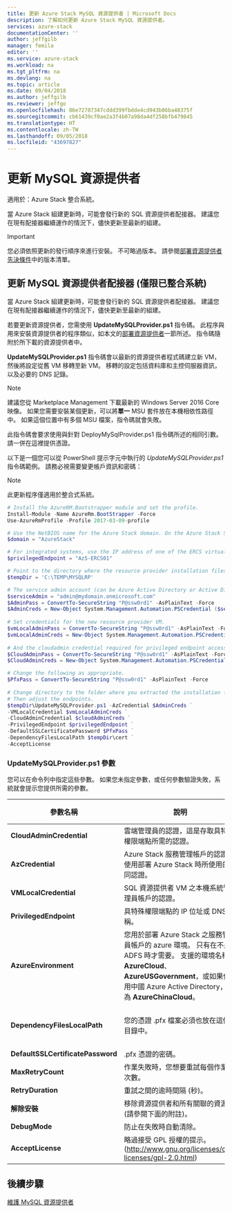 ```yaml
---
title: 更新 Azure Stack MySQL 資源提供者 | Microsoft Docs
description: 了解如何更新 Azure Stack MySQL 資源提供者。
services: azure-stack
documentationCenter: ''
author: jeffgilb
manager: femila
editor: ''
ms.service: azure-stack
ms.workload: na
ms.tgt_pltfrm: na
ms.devlang: na
ms.topic: article
ms.date: 09/04/2018
ms.author: jeffgilb
ms.reviewer: jeffgo
ms.openlocfilehash: 86e72787347cddd399fbdde4cd943b86ba48375f
ms.sourcegitcommit: cb61439cf0ae2a3f4b07a98da4df258bfb479845
ms.translationtype: HT
ms.contentlocale: zh-TW
ms.lasthandoff: 09/05/2018
ms.locfileid: "43697827"
---
```

# <a name="update-the-mysql-resource-provider"></a>更新 MySQL 資源提供者 

適用於：Azure Stack 整合系統。

當 Azure Stack 組建更新時，可能會發行新的 SQL 資源提供者配接器。 建議您在現有配接器繼續運作的情況下，儘快更新至最新的組建。 

>[!IMPORTANT]
>您必須依照更新的發行順序來進行安裝。 不可略過版本。 請參閱[部署資源提供者先決條件](.\azure-stack-mysql-resource-provider-deploy.md#prerequisites)中的版本清單。

## <a name="update-the-mysql-resource-provider-adapter-integrated-systems-only"></a>更新 MySQL 資源提供者配接器 (僅限已整合系統)

當 Azure Stack 組建更新時，可能會發行新的 SQL 資源提供者配接器。 建議您在現有配接器繼續運作的情況下，儘快更新至最新的組建。  
 
若要更新資源提供者，您需使用 **UpdateMySQLProvider.ps1** 指令碼。 此程序與用來安裝資源提供者的程序類似，如本文的[部署資源提供者](#deploy-the-resource-provider)一節所述。 指令碼隨附於所下載的資源提供者中。 

**UpdateMySQLProvider.ps1** 指令碼會以最新的資源提供者程式碼建立新 VM，然後將設定從舊 VM 移轉至新 VM。 移轉的設定包括資料庫和主控伺服器資訊，以及必要的 DNS 記錄。 

>[!NOTE]
>建議您從 Marketplace Management 下載最新的 Windows Server 2016 Core 映像。 如果您需要安裝某個更新，可以將**單一** MSU 套件放在本機相依性路徑中。 如果這個位置中有多個 MSU 檔案，指令碼就會失敗。

此指令碼會要求使用與針對 DeployMySqlProvider.ps1 指令碼所述的相同引數。 請一併在這裡提供憑證。  

以下是一個您可以從 PowerShell 提示字元中執行的 *UpdateMySQLProvider.ps1* 指令碼範例。 請務必視需要變更帳戶資訊和密碼：  

> [!NOTE] 
> 此更新程序僅適用於整合式系統。 

```powershell 
# Install the AzureRM.Bootstrapper module and set the profile. 
Install-Module -Name AzureRm.BootStrapper -Force 
Use-AzureRmProfile -Profile 2017-03-09-profile 

# Use the NetBIOS name for the Azure Stack domain. On the Azure Stack SDK, the default is AzureStack but could have been changed at install time. 
$domain = "AzureStack" 

# For integrated systems, use the IP address of one of the ERCS virtual machines 
$privilegedEndpoint = "AzS-ERCS01" 

# Point to the directory where the resource provider installation files were extracted. 
$tempDir = 'C:\TEMP\MYSQLRP' 

# The service admin account (can be Azure Active Directory or Active Directory Federation Services). 
$serviceAdmin = "admin@mydomain.onmicrosoft.com" 
$AdminPass = ConvertTo-SecureString "P@ssw0rd1" -AsPlainText -Force 
$AdminCreds = New-Object System.Management.Automation.PSCredential ($serviceAdmin, $AdminPass) 
 
# Set credentials for the new resource provider VM. 
$vmLocalAdminPass = ConvertTo-SecureString "P@ssw0rd1" -AsPlainText -Force 
$vmLocalAdminCreds = New-Object System.Management.Automation.PSCredential ("sqlrpadmin", $vmLocalAdminPass) 
 
# And the cloudadmin credential required for privileged endpoint access. 
$CloudAdminPass = ConvertTo-SecureString "P@ssw0rd1" -AsPlainText -Force 
$CloudAdminCreds = New-Object System.Management.Automation.PSCredential ("$domain\cloudadmin", $CloudAdminPass) 

# Change the following as appropriate. 
$PfxPass = ConvertTo-SecureString "P@ssw0rd1" -AsPlainText -Force 
 
# Change directory to the folder where you extracted the installation files. 
# Then adjust the endpoints. 
$tempDir\UpdateMySQLProvider.ps1 -AzCredential $AdminCreds ` 
-VMLocalCredential $vmLocalAdminCreds ` 
-CloudAdminCredential $cloudAdminCreds ` 
-PrivilegedEndpoint $privilegedEndpoint ` 
-DefaultSSLCertificatePassword $PfxPass ` 
-DependencyFilesLocalPath $tempDir\cert ` 
-AcceptLicense 
``` 
 
### <a name="updatemysqlproviderps1-parameters"></a>UpdateMySQLProvider.ps1 參數 
您可以在命令列中指定這些參數。 如果您未指定參數，或任何參數驗證失敗，系統就會提示您提供所需的參數。 

| 參數名稱 | 說明 | 註解或預設值 | 
| --- | --- | --- | 
| **CloudAdminCredential** | 雲端管理員的認證，這是存取具特殊權限端點所需的認證。 | _必要_ | 
| **AzCredential** | Azure Stack 服務管理帳戶的認證。 使用部署 Azure Stack 時所使用的相同認證。 | _必要_ | 
| **VMLocalCredential** |SQL 資源提供者 VM 之本機系統管理員帳戶的認證。 | _必要_ | 
| **PrivilegedEndpoint** | 具特殊權限端點的 IP 位址或 DNS 名稱。 |  _必要_ | 
| **AzureEnvironment** | 您用於部署 Azure Stack 之服務管理員帳戶的 azure 環境。 只有在不是 ADFS 時才需要。 支援的環境名稱為 **AzureCloud**、**AzureUSGovernment**，或如果使用中國 Azure Active Directory，則為 **AzureChinaCloud**。 | AzureCloud |
| **DependencyFilesLocalPath** | 您的憑證 .pfx 檔案必須也放在這個目錄中。 | 選擇性 (如果是多節點，則為必要) | 
| **DefaultSSLCertificatePassword** | .pfx 憑證的密碼。 | _必要_ | 
| **MaxRetryCount** | 作業失敗時，您想要重試每個作業的次數。| 2 | 
| **RetryDuration** | 重試之間的逾時間隔 (秒)。 | 120 | 
| **解除安裝** | 移除資源提供者和所有關聯的資源 (請參閱下面的附註)。 | 否 | 
| **DebugMode** | 防止在失敗時自動清除。 | 否 | 
| **AcceptLicense** | 略過接受 GPL 授權的提示。  (http://www.gnu.org/licenses/old-licenses/gpl-2.0.html) | | 
 

## <a name="next-steps"></a>後續步驟
[維護 MySQL 資源提供者](azure-stack-mysql-resource-provider-maintain.md)
